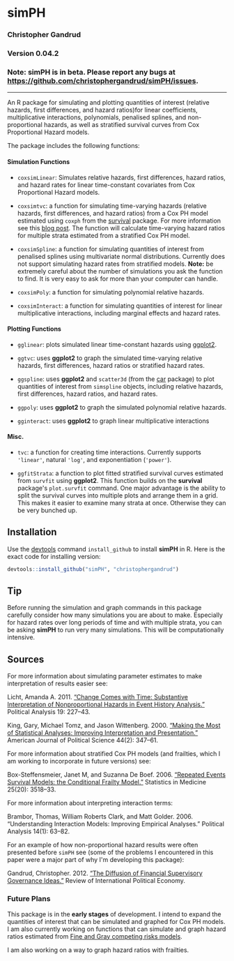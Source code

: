 simPH
======

### Christopher Gandrud

### Version 0.04.2

### Note: **simPH** is in beta. Please report any bugs at <https://github.com/christophergandrud/simPH/issues>.

---

An R package for simulating and plotting quantities of interest (relative hazards, first differences, and hazard ratios)for linear coefficients, multiplicative interactions, polynomials, penalised splines, and non-proportional hazards, as well as stratified survival curves from Cox Proportional Hazard models.

The package includes the following functions:

#### Simulation Functions

- `coxsimLinear`: Simulates relative hazards, first differences, hazard ratios, and hazard rates for linear time-constant covariates from Cox Proportional Hazard models.

- `coxsimtvc`: a function for simulating time-varying hazards (relative hazards, first differences, and hazard ratios) from a Cox PH model estimated using `coxph` from the [survival](http://cran.r-project.org/web/packages/survival/index.html) package. For more information see this [blog post](http://christophergandrud.blogspot.kr/2012/10/graphing-non-proportional-hazards-in-r.html). The function will calculate time-varying hazard ratios for multiple strata estimated from a stratified Cox PH model.

- `coxsimSpline`: a function for simulating quantities of interest from penalised splines using multivariate normal distributions. Currently does not support simulating hazard rates from stratified models. **Note:** be extremely careful about the number of simulations you ask the function to find. It is very easy to ask for more than your computer can handle.

- `coxsimPoly`: a function for simulating polynomial relative hazards.

- `coxsimInteract`: a function for simulating quantities of interest for linear multiplicative interactions, including marginal effects and hazard rates.

#### Plotting Functions

- `gglinear`: plots simulated linear time-constant hazards using [ggplot2](http://ggplot2.org/).

- `ggtvc`: uses **ggplot2** to graph the simulated time-varying relative hazards, first differences, hazard ratios or stratified hazard rates.

- `ggspline`: uses **ggplot2** and `scatter3d` (from the [car](http://cran.r-project.org/web/packages/car/index.html) package) to plot quantities of interest from `simspline` objects, including relative hazards, first differences, hazard ratios, and hazard rates.

- `ggpoly`: uses **ggplot2** to graph the simulated polynomial relative hazards.

- `gginteract`: uses **ggplot2** to graph linear multiplicative interactions

#### Misc.

- `tvc`: a function for creating time interactions. Currently supports `'linear'`, natural `'log'`, and exponentiation (`'power'`).

- `ggfitStrata`: a function to plot fitted stratified survival curves estimated from `survfit` using **ggplot2**. This function builds on the **survival** package's `plot.survfit` command. One major advantage is the ability to split the survival curves into multiple plots and arrange them in a grid. This makes it easier to examine many strata at once. Otherwise they can be very bunched up.

## Installation

Use the [devtools](https://github.com/hadley/devtools) command `install_github` to install **simPH** in R. Here is the exact code for installing version:

```r
devtools::install_github("simPH", "christophergandrud")
```

## Tip

Before running the simulation and graph commands in this package carefully consider how many simulations you are about to make. Especially for hazard rates over long periods of time and with multiple strata, you can be asking **simPH** to run very many simulations. This will be computationally intensive. 

## Sources

For more information about simulating parameter estimates to make interpretation of results easier see:

Licht, Amanda A. 2011. [“Change Comes with Time: Substantive Interpretation of Nonproportional Hazards in Event History Analysis.”](http://pan.oxfordjournals.org/content/19/2/227.abstract) Political Analysis 19: 227–43.

King, Gary, Michael Tomz, and Jason Wittenberg. 2000. [“Making the Most of Statistical Analyses: Improving Interpretation and Presentation.”](http://www.jstor.org/stable/2669316) American Journal of Political Science 44(2): 347–61.

For more information about stratified Cox PH models (and frailties, which I am working to incorporate in future versions) see:

Box-Steffensmeier, Janet M, and Suzanna De Boef. 2006. [“Repeated Events Survival Models: the Conditional Frailty Model.”](http://onlinelibrary.wiley.com/doi/10.1002/sim.2434/abstract;jsessionid=28218243DD3D6E01A3D10EEE75D96675.d01t02) Statistics in Medicine 25(20): 3518–33.

For more information about interpreting interaction terms:

Brambor, Thomas, William Roberts Clark, and Matt Golder. 2006. “Understanding Interaction Models: Improving Empirical Analyses.” Political Analysis 14(1): 63–82.

For an example of how non-proportional hazard results were often presented before `simPH` see (some of the problems I encountered in this paper were a major part of why I'm developing this package): 

Gandrud, Christopher. 2012. [“The Diffusion of Financial Supervisory Governance Ideas.”](http://www.tandfonline.com/doi/full/10.1080/09692290.2012.727362) Review of International Political Economy.


### Future Plans
This package is in the **early stages** of development. I intend to expand the quantities of interest that can be simulated and graphed for Cox PH models. I am also currently working on functions that can simulate and graph hazard ratios estimated from [Fine and Gray competing risks models](http://www.jstor.org/stable/2670170). 

I am also working on a way to graph hazard ratios with frailties. 
